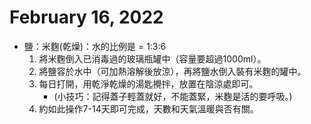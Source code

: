 # February 16, 2022

- 鹽：米麴(乾燥)：水的比例是 = 1:3:6
   1. 將米麴倒入已消毒過的玻璃瓶罐中（容量要超過1000ml）。
   2. 將鹽容於水中（可加熱溶解後放涼），再將鹽水倒入裝有米麴的罐中。
   3. 每日打開，用乾淨乾燥的湯匙攪拌，放置在陰涼處即可。 
       - (小技巧：記得蓋子輕蓋就好，不能蓋緊，米麴是活的要呼吸。)
   4. 約如此操作7-14天即可完成，天數和天氣溫暖與否有關。

